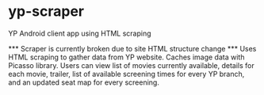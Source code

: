 # yp-scraper
YP Android client app using HTML scraping

*** Scraper is currently broken due to site HTML structure change ***
Uses HTML scraping to gather data from YP website.
Caches image data with Picasso library.
Users can view list of movies currently available, details for each movie, trailer, list of available screening times for every YP branch, and an updated seat map for every screening.
